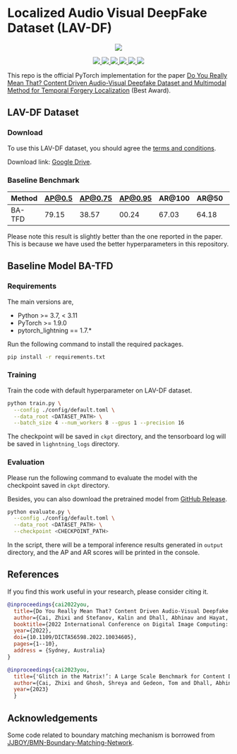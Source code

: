 # Localized Audio Visual DeepFake Dataset (LAV-DF)

<div align="center">
    <img src="assets/overview.svg">
    <p></p>
</div>

<div align="center">
    <a href="https://github.com/ControlNet/LAV-DF/issues">
        <img src="https://img.shields.io/github/issues/ControlNet/LAV-DF?style=flat-square">
    </a>
    <a href="https://github.com/ControlNet/LAV-DF/network/members">
        <img src="https://img.shields.io/github/forks/ControlNet/LAV-DF?style=flat-square">
    </a>
    <a href="https://github.com/ControlNet/LAV-DF/stargazers">
        <img src="https://img.shields.io/github/stars/ControlNet/LAV-DF?style=flat-square">
    </a>
    <a href="https://github.com/ControlNet/LAV-DF/blob/master/LICENSE">
        <img src="https://img.shields.io/github/license/ControlNet/LAV-DF?style=flat-square">
    </a>
    <a href="https://arxiv.org/abs/2204.06228">
        <img src="https://img.shields.io/badge/arXiv-2204.06228-b31b1b.svg?style=flat-square">
    </a>
    <a href="https://paperswithcode.com/sota/temporal-forgery-localization-on-lav-df?p=do-you-really-mean-that-content-driven-audio">
        <img src="https://img.shields.io/endpoint.svg?url=https://paperswithcode.com/badge/do-you-really-mean-that-content-driven-audio/temporal-forgery-localization-on-lav-df&style=flat-square">
    </a>
</div>

This repo is the official PyTorch implementation for the paper [Do You Really Mean That? Content Driven Audio-Visual 
Deepfake Dataset and Multimodal Method for Temporal Forgery Localization](https://ieeexplore.ieee.org/document/10034605)
(Best Award).

## LAV-DF Dataset

### Download

To use this LAV-DF dataset, you should agree the [terms and conditions](https://github.com/ControlNet/LAV-DF/blob/master/TERMS_AND_CONDITIONS.md).

Download link: [Google Drive](https://drive.google.com/file/d/1-OQ-NDtdEyqHNLaZU1Lt9Upk5wVqfYJw/view?usp=sharing).

### Baseline Benchmark

| Method | AP@0.5 | AP@0.75 | AP@0.95 | AR@100 | AR@50 | AR@20 | AR@10 |
|--------|--------|---------|---------|--------|-------|-------|-------|
| BA-TFD | 79.15  | 38.57   | 00.24   | 67.03  | 64.18 | 60.89 | 58.51 |

Please note this result is slightly better than the one reported in the paper. 
This is because we have used the better hyperparameters in this repository.

## Baseline Model BA-TFD

### Requirements

The main versions are,
- Python >= 3.7, < 3.11
- PyTorch >= 1.9.0
- pytorch_lightning == 1.7.*

Run the following command to install the required packages.

```bash
pip install -r requirements.txt
```

### Training

Train the code with default hyperparameter on LAV-DF dataset.

```bash
python train.py \
  --config ./config/default.toml \
  --data_root <DATASET_PATH> \
  --batch_size 4 --num_workers 8 --gpus 1 --precision 16
```

The checkpoint will be saved in `ckpt` directory, and the tensorboard log will be saved in `lighntning_logs` directory.

### Evaluation

Please run the following command to evaluate the model with the checkpoint saved in `ckpt` directory.

Besides, you can also download the pretrained model from [GitHub Release](https://github.com/ControlNet/LAV-DF/releases/download/pretrained_model/baftd_default.ckpt).

```bash
python evaluate.py \
  --config ./config/default.toml \
  --data_root <DATASET_PATH> \
  --checkpoint <CHECKPOINT_PATH>
```

In the script, there will be a temporal inference results generated in `output` directory, and the AP and AR scores will
be printed in the console.

## References

If you find this work useful in your research, please consider citing it.

```bibtex
@inproceedings{cai2022you,
  title={Do You Really Mean That? Content Driven Audio-Visual Deepfake Dataset and Multimodal Method for Temporal Forgery Localization},
  author={Cai, Zhixi and Stefanov, Kalin and Dhall, Abhinav and Hayat, Munawar},
  booktitle={2022 International Conference on Digital Image Computing: Techniques and Applications (DICTA)},
  year={2022},
  doi={10.1109/DICTA56598.2022.10034605},
  pages={1--10},
  address = {Sydney, Australia}
}
```
```bibtex
@inproceedings{cai2023you,
  title={'Glitch in the Matrix!’: A Large Scale Benchmark for Content Driven Audio-Visual Forgery Detection and Localization},
  author={Cai, Zhixi and Ghosh, Shreya and Gedeon, Tom and Dhall, Abhinav and Stefanov, Kalin and Hayat, Munawar},
  year={2023}
  }
```

## Acknowledgements

Some code related to boundary matching mechanism is borrowed from 
[JJBOY/BMN-Boundary-Matching-Network](https://github.com/JJBOY/BMN-Boundary-Matching-Network).

